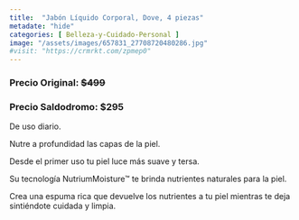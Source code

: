 ```yaml
---
title:  "Jabón Líquido Corporal, Dove, 4 piezas"
metadate: "hide"
categories: [ Belleza-y-Cuidado-Personal ]
image: "/assets/images/657831_27708720480286.jpg"
#visit: "https://crmrkt.com/zpmep0"
---
```


### Precio Original:  ~~$499~~
### Precio Saldodromo:  $295

De uso diario.

Nutre a profundidad las capas de la piel.

Desde el primer uso tu piel luce más suave y tersa.

Su tecnología NutriumMoisture™ te brinda nutrientes naturales para la piel.

Crea una espuma rica que devuelve los nutrientes a tu piel mientras te deja sintiéndote cuidada y limpia.
